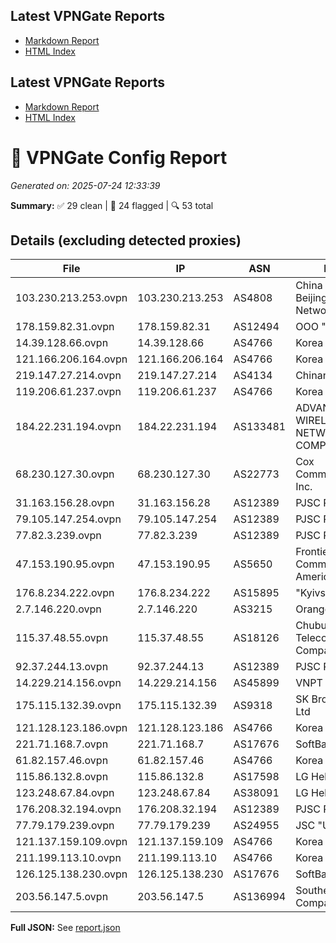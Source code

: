 ## Latest VPNGate Reports
- [Markdown Report](reports/IPs_No_Proxy_20250724_182332.md)
- [HTML Index](html/index_20250724_182332.html)

## Latest VPNGate Reports
- [Markdown Report](reports/IPs_No_Proxy_20250724_123457.md)
- [HTML Index](html/index_20250724_123457.html)

# 🚀 VPNGate Config Report
_Generated on: 2025-07-24 12:33:39_

**Summary:** ✅ 29 clean | 🚫 24 flagged | 🔍 53 total

## Details (excluding detected proxies)
| File | IP | ASN | Provider | Country | Type | Risk | Proxy |
|------|----|-----|----------|---------|------|------|-------|
| 103.230.213.253.ovpn | 103.230.213.253 | AS4808 | China Unicom Beijing Province Network | CN | Business | 0 | no |
| 178.159.82.31.ovpn | 178.159.82.31 | AS12494 | OOO "Post ltd" | RU | Business | 0 | no |
| 14.39.128.66.ovpn | 14.39.128.66 | AS4766 | Korea Telecom | KR | Wireless | 0 | no |
| 121.166.206.164.ovpn | 121.166.206.164 | AS4766 | Korea Telecom | KR | Business | 0 | no |
| 219.147.27.214.ovpn | 219.147.27.214 | AS4134 | Chinanet | CN | Business | 0 | no |
| 119.206.61.237.ovpn | 119.206.61.237 | AS4766 | Korea Telecom | KR | Business | 0 | no |
| 184.22.231.194.ovpn | 184.22.231.194 | AS133481 | ADVANCED WIRELESS NETWORK COMPANY LIMITED | TH | Wireless | 0 | no |
| 68.230.127.30.ovpn | 68.230.127.30 | AS22773 | Cox Communications Inc. | US | Business | 0 | no |
| 31.163.156.28.ovpn | 31.163.156.28 | AS12389 | PJSC Rostelecom | RU | Residential | 0 | no |
| 79.105.147.254.ovpn | 79.105.147.254 | AS12389 | PJSC Rostelecom | RU | Residential | 0 | no |
| 77.82.3.239.ovpn | 77.82.3.239 | AS12389 | PJSC Rostelecom | RU | Business | 0 | no |
| 47.153.190.95.ovpn | 47.153.190.95 | AS5650 | Frontier Communications of America, Inc. | US | Business | 0 | no |
| 176.8.234.222.ovpn | 176.8.234.222 | AS15895 | "Kyivstar" PJSC | UA | Residential | 0 | no |
| 2.7.146.220.ovpn | 2.7.146.220 | AS3215 | Orange S.A. | FR | Residential | 0 | no |
| 115.37.48.55.ovpn | 115.37.48.55 | AS18126 | Chubu Telecommunications Company, Inc. | JP | Business | 0 | no |
| 92.37.244.13.ovpn | 92.37.244.13 | AS12389 | PJSC Rostelecom | RU | Residential | 0 | no |
| 14.229.214.156.ovpn | 14.229.214.156 | AS45899 | VNPT Corp | VN | Business | 0 | no |
| 175.115.132.39.ovpn | 175.115.132.39 | AS9318 | SK Broadband Co Ltd | KR | Residential | 0 | no |
| 121.128.123.186.ovpn | 121.128.123.186 | AS4766 | Korea Telecom | KR | Business | 0 | no |
| 221.71.168.7.ovpn | 221.71.168.7 | AS17676 | SoftBank Corp. | JP | Business | 0 | no |
| 61.82.157.46.ovpn | 61.82.157.46 | AS4766 | Korea Telecom | KR | Business | 0 | no |
| 115.86.132.8.ovpn | 115.86.132.8 | AS17598 | LG HelloVision Corp. | KR | Business | 0 | no |
| 123.248.67.84.ovpn | 123.248.67.84 | AS38091 | LG HelloVision Corp. | KR | Business | 0 | no |
| 176.208.32.194.ovpn | 176.208.32.194 | AS12389 | PJSC Rostelecom | RU | Business | 0 | no |
| 77.79.179.239.ovpn | 77.79.179.239 | AS24955 | JSC "Ufanet" | RU | Business | 0 | no |
| 121.137.159.109.ovpn | 121.137.159.109 | AS4766 | Korea Telecom | KR | Business | 0 | no |
| 211.199.113.10.ovpn | 211.199.113.10 | AS4766 | Korea Telecom | KR | Business | 0 | no |
| 126.125.138.230.ovpn | 126.125.138.230 | AS17676 | SoftBank Corp. | JP | Business | 0 | no |
| 203.56.147.5.ovpn | 203.56.147.5 | AS136994 | Southern Phone Company Ltd | AU | Business | 0 | no |

**Full JSON:** See [report.json](./report.json)
